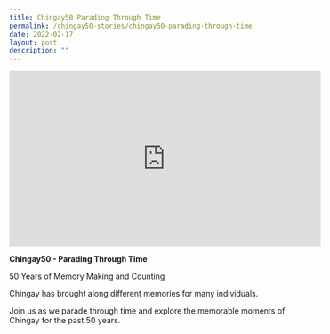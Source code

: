 ```yaml
---
title: Chingay50 Parading Through Time
permalink: /chingay50-stories/chingay50-parading-through-time
date: 2022-02-17
layout: post
description: ""
---
```



<iframe width="560" height="315" src="https://www.youtube.com/embed/oalaKT0ao0g" title="YouTube video player" frameborder="0" allow="accelerometer; autoplay; clipboard-write; encrypted-media; gyroscope; picture-in-picture" allowfullscreen></iframe>

**Chingay50 - Parading Through Time**

50 Years of Memory Making and Counting

Chingay has brought along different memories for many individuals.

 

Join us as we parade through time and explore the memorable moments of Chingay for the past 50 years.